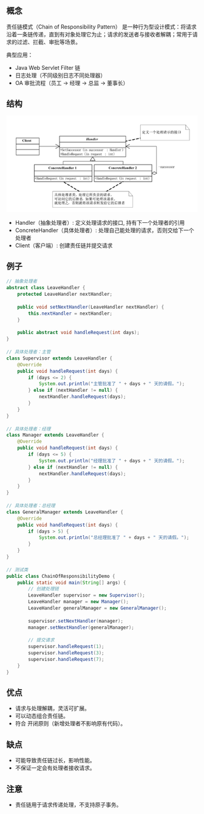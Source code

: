 ## 概念
责任链模式（Chain of Responsibility Pattern） 是一种行为型设计模式：将请求沿着一条链传递，直到有对象处理它为止；请求的发送者与接收者解耦；常用于请求的过滤、拦截、审批等场景。

典型应用：
- Java Web Servlet Filter 链
- 日志处理（不同级别日志不同处理器）
- OA 审批流程（员工 → 经理 → 总监 → 董事长）

## 结构
![责任链模式](responsibility.png)
- Handler（抽象处理者）: 定义处理请求的接口, 持有下一个处理者的引用
- ConcreteHandler（具体处理者）: 处理自己能处理的请求，否则交给下一个处理者
- Client（客户端）: 创建责任链并提交请求

## 例子
```java
// 抽象处理者
abstract class LeaveHandler {
    protected LeaveHandler nextHandler;

    public void setNextHandler(LeaveHandler nextHandler) {
        this.nextHandler = nextHandler;
    }

    public abstract void handleRequest(int days);
}

// 具体处理者：主管
class Supervisor extends LeaveHandler {
    @Override
    public void handleRequest(int days) {
        if (days <= 2) {
            System.out.println("主管批准了 " + days + " 天的请假。");
        } else if (nextHandler != null) {
            nextHandler.handleRequest(days);
        }
    }
}

// 具体处理者：经理
class Manager extends LeaveHandler {
    @Override
    public void handleRequest(int days) {
        if (days <= 5) {
            System.out.println("经理批准了 " + days + " 天的请假。");
        } else if (nextHandler != null) {
            nextHandler.handleRequest(days);
        }
    }
}

// 具体处理者：总经理
class GeneralManager extends LeaveHandler {
    @Override
    public void handleRequest(int days) {
        if (days > 5) {
            System.out.println("总经理批准了 " + days + " 天的请假。");
        }
    }
}

// 测试类
public class ChainOfResponsibilityDemo {
    public static void main(String[] args) {
        // 创建处理链
        LeaveHandler supervisor = new Supervisor();
        LeaveHandler manager = new Manager();
        LeaveHandler generalManager = new GeneralManager();

        supervisor.setNextHandler(manager);
        manager.setNextHandler(generalManager);

        // 提交请求
        supervisor.handleRequest(1);
        supervisor.handleRequest(3);
        supervisor.handleRequest(7);
    }
}
```
## 优点
- 请求与处理解耦，灵活可扩展。
- 可以动态组合责任链。
- 符合 开闭原则（新增处理者不影响原有代码）。

## 缺点
- 可能导致责任链过长，影响性能。
- 不保证一定会有处理者接收请求。
## 注意
- 责任链用于请求传递处理，不支持原子事务。